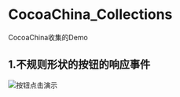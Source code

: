 # CocoaChina_Collections
CocoaChina收集的Demo
## 1.不规则形状的按钮的响应事件
![按钮点击演示](https://github.com/SSP920927/CocoaChina_Collections/raw/master/Untitled3.gif)
